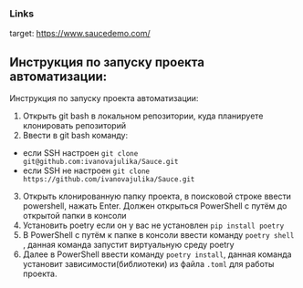 ### Links

target: https://www.saucedemo.com/

## Инструкция по запуску проекта автоматизации:

Инструкция по запуску проекта автоматизации:
1. Открыть git bash в локальном репозитории, куда планируете клонировать репозиторий
2. Ввести в git bash команду:
  - если SSH настроен `git clone git@github.com:ivanovajulika/Sauce.git`
  - если SSH не настроен `git clone https://github.com/ivanovajulika/Sauce.git`
3. Открыть клонированную папку проекта, в поисковой строке ввести powershell, нажать Enter. Должен открыться PowerShell с путём до открытой папки в консоли
4. Установить poetry если он у вас не установлен `pip install poetry`
5. В PowerShell с путём к папке в консоли ввести команду `poetry shell` , данная команда запустит виртуальную среду poetry
6. Далее в PowerShell ввести команду `poetry install`, данная команда установит зависимости(библиотеки) из файла `.toml` для работы проекта.
